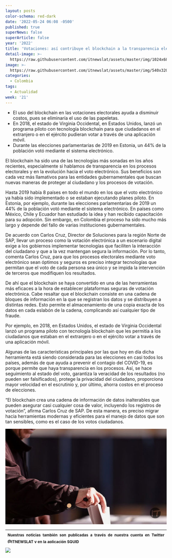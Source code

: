 ```yaml
---
layout: posts
color-schema: red-dark
date: '2022-05-24 06:08 -0500'
published: true
superNews: false
superArticle: false
year: '2022'
title: 'Votaciones: así contribuye el blockchain a la transparencia electoral'
detail-image: >-
  https://raw.githubusercontent.com/itnewslat/assets/master/img/1024x680/Elecciones-g.jpg
image: >-
  https://raw.githubusercontent.com/itnewslat/assets/master/img/540x320/Elecciones-p.jpg
categories:
  - Colombia
tags:
  - Actualidad
week: '21'
---
```

- El uso del blockchain en las votaciones electorales ayuda a disminuir costos, pues se eliminaría el uso de las papeletas.
- En 2018, el estado de Virginia Occidental, en Estados Unidos, lanzó un programa piloto con tecnología blockchain para que ciudadanos en el extranjero o en el ejército pudieran votar a través de una aplicación móvil.
- Durante las elecciones parlamentarias de 2019 en Estonia, un 44% de la población votó mediante el sistema electrónico.

El blockchain ha sido una de las tecnologías más sonadas en los años recientes, especialmente si hablamos de transparencia en los procesos electorales y en la evolución hacia el voto electrónico. Sus beneficios son cada vez más llamativos para las entidades gubernamentales que buscan nuevas maneras de proteger al ciudadano y los procesos de votación.

Hasta 2019 había 8 países en todo el mundo en los que el voto electrónico ya había sido implementado o se estaban ejecutando planes piloto. En Estonia, por ejemplo, durante las elecciones parlamentarias de 2019 un 44% de la población votó mediante el sistema electrónico. En países como México, Chile y Ecuador han estudiado la idea y han recibido capacitación para su adopción. Sin embargo, en Colombia el proceso ha sido mucho más largo y depende del fallo de varias instituciones gubernamentales. 

De acuerdo con Carlos Cruz, Director de Soluciones para la región Norte de SAP, llevar un proceso como la votación electrónica a un escenario digital exige a los gobiernos implementar tecnologías que faciliten la interacción del ciudadano y que a la vez mantengan segura la información. Por lo tanto, comenta Carlos Cruz, para que los procesos electorales mediante voto electrónico sean óptimos y seguros es preciso integrar tecnologías que permitan que el voto de cada persona sea único y se impida la intervención de terceros que modifiquen los resultados.

De ahí que el blockchain se haya convertido en una de las herramientas más eficaces a la hora de establecer plataformas seguras de votación electrónica. Cabe resaltar que el blockchain consiste en una cadena de bloques de información en la que se registran los datos y se distribuyen a distintas redes. Esto permite el almacenamiento de una copia exacta de los datos en cada eslabón de la cadena, complicando así cualquier tipo de fraude.

Por ejemplo, en 2018, en Estados Unidos, el estado de Virginia Occidental lanzó un programa piloto con tecnología blockchain que les permitía a los ciudadanos que estaban en el extranjero o en el ejército votar a través de una aplicación móvil.

Algunas de las características principales por las que hoy en día dicha herramienta está siendo considerada para las elecciones en casi todos los países, además de que ayuda a prevenir el contagio del COVID-19, es porque permite que haya transparencia en los procesos. Así, se hace seguimiento al estado del voto, garantiza la veracidad de los resultados (no pueden ser falsificados), protege la privacidad del ciudadano, proporciona mayor velocidad en el escrutinio y, por último, ahorra costos en el proceso de elecciones.

“El blockchain crea una cadena de información de datos inalterables que pueden asegurar casi cualquier cosa de valor, incluyendo los registros de votación”, afirma Carlos Cruz de SAP. De esta manera, es preciso migrar hacia herramientas modernas y eficientes para el manejo de datos que son tan sensibles, como es el caso de los votos ciudadanos.

![](https://raw.githubusercontent.com/itnewslat/assets/master/img/540x320/Elecciones-p.jpg)

<table style="height: 42px;" width="569">
<tbody>
<tr>
<td style="text-align: justify;"><sub><strong>Nuestras noticias también son publicadas a través de nuestra cuenta en Twitter <a href="https://twitter.com/itnewslat?lang=es">@ITNEWSLAT</a> y en la aplicación <a href="https://squidapp.co/en/">SQUID</a></strong></sub></td>
</tr>
</tbody>
</table>

<img src="https://tracker.metricool.com/c3po.jpg?hash=56f88a41e39ab42c063cc51676587a04"/>